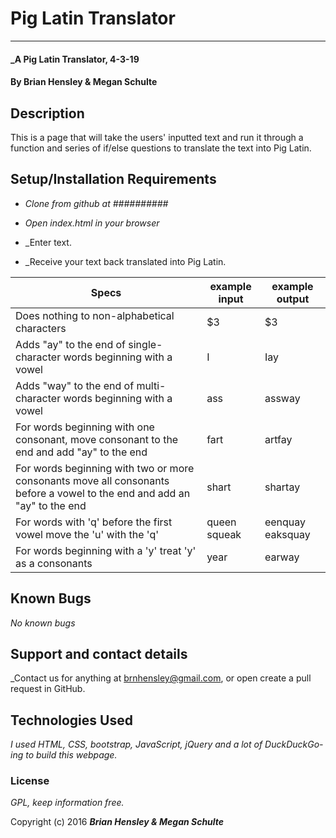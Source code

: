 # Pig Latin Translator
***

#### _A Pig Latin Translator, 4-3-19

#### By Brian Hensley & Megan Schulte

## Description

This is a page that will take the users' inputted text and run it through a function and series of if/else questions to translate the text into Pig Latin.

## Setup/Installation Requirements

* _Clone from github at ##########_

* _Open index.html in your browser_

* _Enter text.

* _Receive your text back translated into Pig Latin.

|Specs|example input|example output|
|-|-|-|
|Does nothing to non-alphabetical characters|$3|$3|
|Adds "ay" to the end of single-character words beginning with a vowel|I|Iay|
|Adds "way" to the end of multi-character words beginning with a vowel|ass|assway|
|For words beginning with one consonant, move consonant to the end and add "ay" to the end|fart|artfay|
|For words beginning with two or more consonants move all consonants before a vowel to the end and add an "ay" to the end|shart|shartay|
|For words with 'q' before the first vowel move the 'u' with the 'q'|queen squeak|eenquay eaksquay|
|For words beginning with a 'y' treat 'y' as a consonants|year|earway|

## Known Bugs

_No known bugs_

## Support and contact details

_Contact us for anything at brnhensley@gmail.com, or open create a pull request in GitHub.

## Technologies Used

_I used HTML, CSS, bootstrap, JavaScript, jQuery and a lot of DuckDuckGo-ing to build this webpage._

### License

*GPL, keep information free.*

Copyright (c) 2016 **_Brian Hensley & Megan Schulte_**
